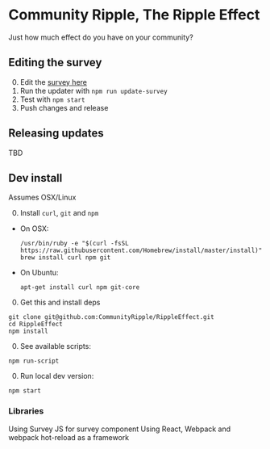 # Community Ripple, The Ripple Effect

Just how much effect do you have on your community?

## Editing the survey

0. Edit the [survey here](https://surveyjs.io/Service/EditSurvey/7da3d70b-c4d2-4409-85a1-27353475c64d)
0. Run the updater with `npm run update-survey`
0. Test with `npm start`
0. Push changes and release

## Releasing updates
TBD

## Dev install

Assumes OSX/Linux

0. Install `curl`, `git` and `npm`
  * On OSX:
  
    ```
    /usr/bin/ruby -e "$(curl -fsSL https://raw.githubusercontent.com/Homebrew/install/master/install)"
    brew install curl npm git
    ```
  * On Ubuntu:

    ```
    apt-get install curl npm git-core 
    ```
0. Get this and install deps
  
  ```
  git clone git@github.com:CommunityRipple/RippleEffect.git
  cd RippleEffect
  npm install
  ```
0. See available scripts:
  ```
  npm run-script
  ```
0. Run local dev version:
  ```
  npm start  
  ```

### Libraries
Using Survey JS for survey component
Using React, Webpack and webpack hot-reload as a framework
